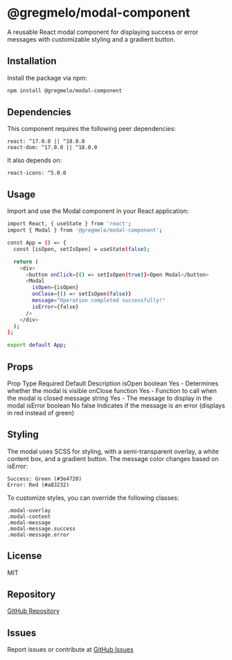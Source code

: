 # @gregmelo/modal-component

A reusable React modal component for displaying success or error messages with customizable styling and a gradient button.

## Installation

Install the package via npm:

```bash
npm install @gregmelo/modal-component
```
## Dependencies

This component requires the following peer dependencies:

    react: ^17.0.0 || ^18.0.0
    react-dom: ^17.0.0 || ^18.0.0

It also depends on:

    react-icons: ^5.0.0

## Usage

Import and use the Modal component in your React application:

```bash
import React, { useState } from 'react';
import { Modal } from '@gregmelo/modal-component';

const App = () => {
  const [isOpen, setIsOpen] = useState(false);

  return (
    <div>
      <button onClick={() => setIsOpen(true)}>Open Modal</button>
      <Modal
        isOpen={isOpen}
        onClose={() => setIsOpen(false)}
        message="Operation completed successfully!"
        isError={false}
      />
    </div>
  );
};

export default App;
```

## Props
 
Prop	Type	Required	Default	Description
isOpen	boolean	Yes	-	Determines whether the modal is visible
onClose	function	Yes	-	Function to call when the modal is closed
message	string	Yes	-	The message to display in the modal
isError	boolean	No	false	Indicates if the message is an error (displays in red instead of green)

## Styling

The modal uses SCSS for styling, with a semi-transparent overlay, a white content box, and a gradient button. The message color changes based on isError:

    Success: Green (#3e4720)
    Error: Red (#a83232)

To customize styles, you can override the following classes:

    .modal-overlay
    .modal-content
    .modal-message
    .modal-message.success
    .modal-message.error

## License

MIT

## Repository

[GitHub Repository](https://github.com/gregmelo/modal-component)

## Issues

Report issues or contribute at [GitHub Issues](https://github.com/gregmelo/modal-component/issues)